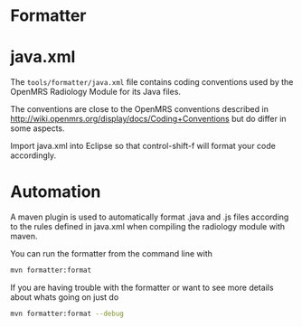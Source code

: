 # Formatter
# java.xml
The `tools/formatter/java.xml` file contains coding conventions used by the OpenMRS Radiology Module for its Java files.

The conventions are close to the OpenMRS conventions described in
http://wiki.openmrs.org/display/docs/Coding+Conventions but do differ in some
aspects.

Import java.xml into Eclipse so that control-shift-f will format your code
accordingly.

# Automation
A maven plugin is used to automatically format .java and .js files according to
the rules defined in java.xml when compiling the radiology module with maven.

You can run the formatter from the command line with
```bash
mvn formatter:format
```

If you are having trouble with the formatter or want to see more details about
whats going on just do
```bash
mvn formatter:format --debug
```
